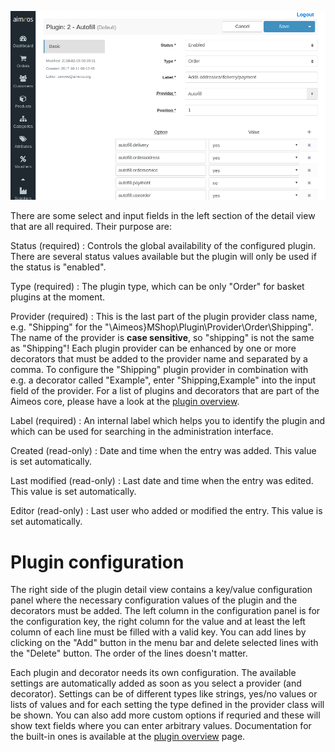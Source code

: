 ![Detail view for plug-ins](Admin-backend-plugin-detail.png)

There are some select and input fields in the left section of the detail view that are all required. Their purpose are:

Status (required)
: Controls the global availability of the configured plugin. There are several status values available but the plugin will only be used if the status is "enabled".

Type (required)
: The plugin type, which can be only "Order" for basket plugins at the moment.

Provider (required)
: This is the last part of the plugin provider class name, e.g. "Shipping" for the "\Aimeos}MShop\Plugin\Provider\Order\Shipping". The name of the provider is **case sensitive**, so "shipping" is not the same as "Shipping"! Each plugin provider can be enhanced by one or more decorators that must be added to the provider name and separated by a comma. To configure the "Shipping" plugin provider in combination with e.g. a decorator called "Example", enter "Shipping,Example" into the input field of the provider. For a list of plugins and decorators that are part of the Aimeos core, please have a look at the [plugin overview](plugins.md).

Label (required)
: An internal label which helps you to identify the plugin and which can be used for searching in the administration interface.

Created (read-only)
: Date and time when the entry was added. This value is set automatically.

Last modified (read-only)
: Last date and time when the entry was edited. This value is set automatically.

Editor (read-only)
: Last user who added or modified the entry. This value is set automatically.


# Plugin configuration

The right side of the plugin detail view contains a key/value configuration panel where the necessary configuration values of the plugin and the decorators must be added. The left column in the configuration panel is for the configuration key, the right column for the value and at least the left column of each line must be filled with a valid key. You can add lines by clicking on the "Add" button in the menu bar and delete selected lines with the "Delete" button. The order of the lines doesn't matter.

Each plugin and decorator needs its own configuration. The available settings are automatically added as soon as you select a provider (and decorator). Settings can be of different types like strings, yes/no values or lists of values and for each setting the type defined in the provider class will be shown. You can also add more custom options if requried and these will show text fields where you can enter arbitrary values. Documentation for the built-in ones is available at the [plugin overview](plugins.md) page.
